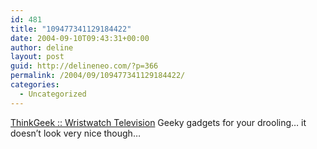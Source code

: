 ```yaml
---
id: 481
title: "109477341129184422"
date: 2004-09-10T09:43:31+00:00
author: deline
layout: post
guid: http://delineneo.com/?p=366
permalink: /2004/09/109477341129184422/
categories:
  - Uncategorized
---
```

[ThinkGeek :: Wristwatch Television](http://www.thinkgeek.com/gadgets/watches/6ccf/) Geeky gadgets for your drooling&#8230; it doesn&#8217;t look very nice though&#8230;